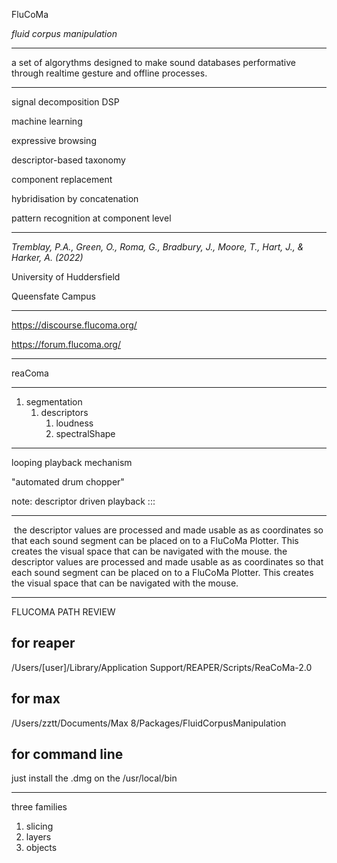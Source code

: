 
FluCoMa

*fluid corpus manipulation*

---

a set of algorythms designed to make sound databases performative through realtime gesture and offline processes.

---
signal decomposition DSP

machine learning

expressive browsing

descriptor-based taxonomy

component replacement

hybridisation by concatenation

pattern recognition at component  level 

---

_Tremblay, P.A., Green, O., Roma, G., Bradbury, J., Moore, T., Hart, J., & Harker, A. (2022)_

University of Huddersfield

Queensfate Campus

---

https://discourse.flucoma.org/

https://forum.flucoma.org/


---

reaComa

---

1. segmentation
	1. descriptors
		1. loudness
		2. spectralShape
---

looping playback mechanism

"automated drum chopper"

note: descriptor driven playback ::: 

---

 the descriptor values are processed and made usable as as coordinates so that each sound segment can be placed on to a FluCoMa Plotter. This creates the visual space that can be navigated with the mouse. the descriptor values are processed and made usable as as coordinates so that each sound segment can be placed on to a FluCoMa Plotter. This creates the visual space that can be navigated with the mouse.

---

FLUCOMA PATH REVIEW

## for reaper
/Users/[user]/Library/Application Support/REAPER/Scripts/ReaCoMa-2.0
## for max

/Users/zztt/Documents/Max 8/Packages/FluidCorpusManipulation

## for command line
just install the .dmg on the 
/usr/local/bin

---

three families

1. slicing
2. layers
3. objects
